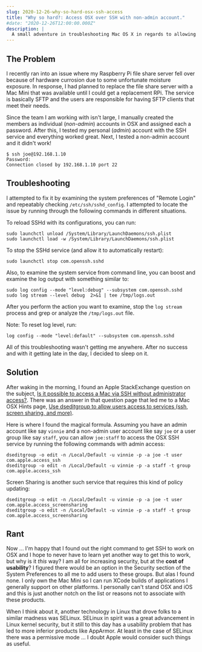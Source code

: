 ```yaml
---
slug: 2020-12-26-why-so-hard-osx-ssh-access
title: "Why so hard?: Access OSX over SSH with non-admin account."
#date: "2020-12-26T12:00:00.000Z"
description: |
  A small adventure in troubleshooting Mac OS X in regards to allowing non-admin accounts access to SSH services on the host.
---
```


## The Problem

I recently ran into an issue where my Raspberry Pi file share server fell over because of hardware currosion due to some unfortunate moisture exposure. In response, I had planned to replace the file share server with a Mac Mini that was available until I could get a replacement RPi. The service is basically SFTP and the users are responsible for having SFTP clients that meet their needs.

<!--truncate-->

Since the team I am working with isn't large, I manually created the members as individual (_non-admin_) accounts in OSX and assigned each a password. After this, I tested my personal (_admin_) account with the SSH service and everything worked great. Next, I tested a non-admin account and it didn't work!

```
$ ssh joe@192.168.1.10
Password:
Connection closed by 192.168.1.10 port 22
```

## Troubleshooting

I attempted to fix it by examining the system preferences of "Remote Login" and repeatably checking `/etc/ssh/sshd_config`. I attempted to locate the issue by running through the following commands in different situations.

To reload SSHd with its configurations, you can run:

```
sudo launchctl unload /System/Library/LaunchDaemons/ssh.plist
sudo launchctl load -w /System/Library/LaunchDaemons/ssh.plist
```

To stop the SSHd service (and allow it to automatically restart):

```
sudo launchctl stop com.openssh.sshd
```

Also, to examine the system service from command line, you can boost and examine the log output with something similar to:

```
sudo log config --mode "level:debug" --subsystem com.openssh.sshd
sudo log stream --level debug  2>&1 | tee /tmp/logs.out
```

After you perform the action you want to examine, stop the `log stream` process and grep or analyze the `/tmp/logs.out` file.

Note: To reset log level, run:

```
log config --mode "level:default" --subsystem com.openssh.sshd
```

All of this troubleshooting wasn't getting me anywhere. After no success and with it getting late in the day, I decided to sleep on it.

## Solution

After waking in the morning, I found an Apple StackExchange question on the subject, [Is it possible to access a Mac via SSH without administrator access?](https://apple.stackexchange.com/questions/52715/is-it-possible-to-access-a-mac-via-ssh-without-administrator-access). There was an answer in that question page that led me to a Mac OSX Hints page, [Use dseditgroup to allow users access to services (ssh, screen sharing, and more)](http://hints.macworld.com/article.php?story=20131008155803807).

Here is where I found the magical formula. Assuming you have an admin account like say `vinnie` and a non-admin user account like say `joe` or a user group like say `staff`, you can allow `joe:staff` to access the OSX SSH service by running the following commands with admin access:

```
dseditgroup -o edit -n /Local/Default -u vinnie -p -a joe -t user com.apple.access_ssh
dseditgroup -o edit -n /Local/Default -u vinnie -p -a staff -t group com.apple.access_ssh
```

Screen Sharing is another such service that requires this kind of policy updating:

```
dseditgroup -o edit -n /Local/Default -u vinnie -p -a joe -t user com.apple.access_screensharing
dseditgroup -o edit -n /Local/Default -u vinnie -p -a staff -t group com.apple.access_screensharing
```

## Rant

Now ... I'm happy that I found out the right command to get SSH to work on OSX and I hope to never have to learn yet another way to get this to work, but why is it _this_ way? I am all for increasing security, but at the **cost of usability**? I figured there would be an option in the Security section of the System Preferences to all me to add users to these groups. But alas I found none. I only own the Mac Mini so I can run XCode builds of applications I generally support on other platforms. I personally can't stand OSX and iOS and this is just another notch on the list or reasons not to associate with these products.

When I think about it, another technology in Linux that drove folks to a similar madness was SELinux. SELinux in spirit was a great advancement in Linux kernel security, but it still to this day has a usability problem that has led to more inferior products like AppArmor. At least in the case of SELinux there was a permissive mode ... I doubt Apple would consider such things as useful.
